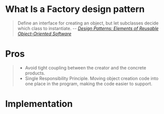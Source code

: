 # What Is a Factory design pattern
> Define an interface for creating an object, but let subclasses decide which class to instantiate.
> -- <cite>[Design Patterns: Elements of Reusable Object-Oriented Software][1]</cite>

# Pros
> - Avoid tight coupling between the creator and the concrete products.
> - Single Responsibility Principle. Moving object creation code into one place in the program, making the code easier to support.


# Implementation 

[1]: https://www.amazon.com/Design-Patterns-Elements-Reusable-Object-Oriented-ebook/dp/B000SEIBB8

